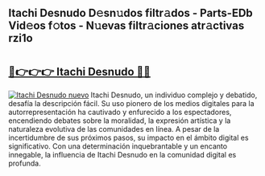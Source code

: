 ## Itachi Desnudo D𝚎sn𝚞dos filtr𝚊dos - Parts-EDb Vid𝚎os f𝚘tos - N𝚞evas filtr𝚊ciones atr𝚊ctivas rzi1o

# <h2><a href="http://mb8yxj.tromn.icu/?c=Itachi+Desnudo">🔗👉👉👉 Itachi Desnudo 🔗🔗</a></h2>

[![Itachi Desnudo nuevo](https://i.imgur.com/pEAQMta.gif)](http://mb8yxj.tromn.icu/?c=Itachi+Desnudo)
Itachi Desnudo, un individuo complejo y debatido, desafía la descripción fácil. Su uso pionero de los medios digitales para la autorrepresentación ha cautivado y enfurecido a los espectadores, encendiendo debates sobre la moralidad, la expresión artística y la naturaleza evolutiva de las comunidades en línea. A pesar de la incertidumbre de sus próximos pasos, su impacto en el ámbito digital es significativo. Con una determinación inquebrantable y un encanto innegable, la influencia de Itachi Desnudo en la comunidad digital es profunda.
